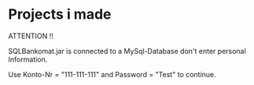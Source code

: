 # Projects i made

ATTENTION !!

SQLBankomat.jar is connected to a MySql-Database don't enter personal Information.

Use Konto-Nr = "111-111-111" and Password = "Test" to continue.
